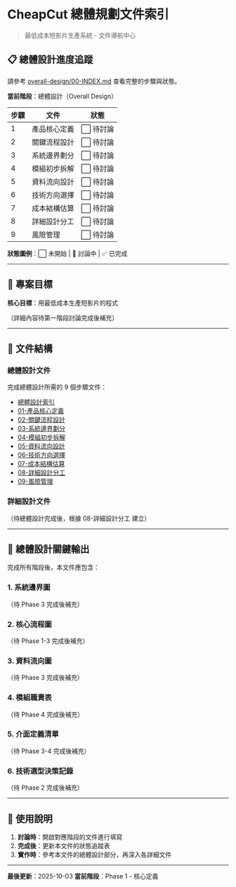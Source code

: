 # CheapCut 總體規劃文件索引

> 最低成本短影片生產系統 - 文件導航中心

## 📋 總體設計進度追蹤

請參考 [overall-design/00-INDEX.md](./overall-design/00-INDEX.md) 查看完整的步驟與狀態。

**當前階段**：總體設計（Overall Design）

| 步驟 | 文件 | 狀態 |
|------|------|------|
| 1 | 產品核心定義 | ⬜️ 待討論 |
| 2 | 關鍵流程設計 | ⬜️ 待討論 |
| 3 | 系統邊界劃分 | ⬜️ 待討論 |
| 4 | 模組初步拆解 | ⬜️ 待討論 |
| 5 | 資料流向設計 | ⬜️ 待討論 |
| 6 | 技術方向選擇 | ⬜️ 待討論 |
| 7 | 成本結構估算 | ⬜️ 待討論 |
| 8 | 詳細設計分工 | ⬜️ 待討論 |
| 9 | 風險管理 | ⬜️ 待討論 |

**狀態圖例**：⬜️ 未開始 | 🔄 討論中 | ✅ 已完成

---

## 🎯 專案目標

**核心目標**：用最低成本生產短影片的程式

（詳細內容待第一階段討論完成後補充）

---

## 📂 文件結構

### 總體設計文件
完成總體設計所需的 9 個步驟文件：
- [總體設計索引](./overall-design/00-INDEX.md)
- [01-產品核心定義](./overall-design/01-product-core.md)
- [02-關鍵流程設計](./overall-design/02-key-flows.md)
- [03-系統邊界劃分](./overall-design/03-system-boundary.md)
- [04-模組初步拆解](./overall-design/04-module-breakdown.md)
- [05-資料流向設計](./overall-design/05-data-flow.md)
- [06-技術方向選擇](./overall-design/06-tech-direction.md)
- [07-成本結構估算](./overall-design/07-cost-estimate.md)
- [08-詳細設計分工](./overall-design/08-detailed-design-plan.md)
- [09-風險管理](./overall-design/09-risk-management.md)

### 詳細設計文件
（待總體設計完成後，根據 08-詳細設計分工 建立）

---

## 🔗 總體設計關鍵輸出

完成所有階段後，本文件應包含：

### 1. 系統邊界圖
（待 Phase 3 完成後補充）

### 2. 核心流程圖
（待 Phase 1-3 完成後補充）

### 3. 資料流向圖
（待 Phase 3 完成後補充）

### 4. 模組職責表
（待 Phase 4 完成後補充）

### 5. 介面定義清單
（待 Phase 3-4 完成後補充）

### 6. 技術選型決策記錄
（待 Phase 2 完成後補充）

---

## 📝 使用說明

1. **討論時**：開啟對應階段的文件進行填寫
2. **完成後**：更新本文件的狀態追蹤表
3. **實作時**：參考本文件的總體設計部分，再深入各詳細文件

---

**最後更新**：2025-10-03
**當前階段**：Phase 1 - 核心定義

